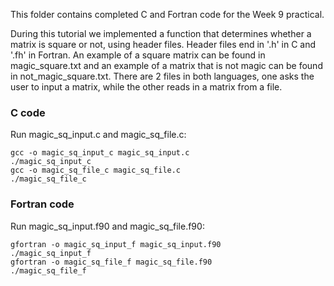 This folder contains completed C and Fortran code for the Week 9 practical.

During this tutorial we implemented a function that determines whether a matrix is square or not, using header files.
Header files end in '.h' in C and '.fh' in Fortran.
 An example of a square matrix can be found in magic_square.txt and an example of a matrix that is not magic can be found in not_magic_square.txt.
There are 2 files in both languages, one asks the user to input a matrix, while the other reads in a matrix from a file.

### C code

Run magic_sq_input.c and magic_sq_file.c:

```
gcc -o magic_sq_input_c magic_sq_input.c
./magic_sq_input_c
gcc -o magic_sq_file_c magic_sq_file.c
./magic_sq_file_c
```

### Fortran code

Run magic_sq_input.f90 and magic_sq_file.f90:

```
gfortran -o magic_sq_input_f magic_sq_input.f90
./magic_sq_input_f
gfortran -o magic_sq_file_f magic_sq_file.f90
./magic_sq_file_f
```
